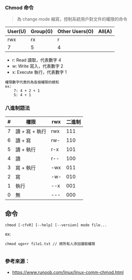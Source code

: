 
### Chmod 命令

> 為 change mode 縮寫，控制系統用戶對文件的權限的命令

 | User(U) | Group(G) | Other Users(O) | All(A) |
 | ------- | -------- | -------------- | ------ |
 | rwx     | rx       | r              |        |
 | 7       | 5        | 4              |        |

- r: Read 讀取，代表數字 4 
- w: Write 寫入，代表數字 2
- x: Execute 執行，代表數字 1

```
權限數字代表的為各個權限的總和
ex: 
	7: 4 + 2 + 1
	5: 4 + 1
```

### 八進制語法

| #   | 權限           | rwx | 二進制 |
| --- | -------------- | --- | ------ |
| 7   | 讀 + 寫 + 執行 | rwx | 111    |
| 6   | 讀 + 寫        | rw- | 110    |
| 5   | 讀 + 執行      | r-x | 101    |
| 4   | 讀             | r-- | 100    |
| 3   | 寫 + 執行      | -wx | 011    |
| 2   | 寫             | -w- | 010    |
| 1   | 執行           | --x | 001    |
| 0   | 無             | --- | 000    |

## 命令 

```
chmod [-cfvR] [--help] [--version] mode file...
```

ex:

```
chmod ugo+r file1.txt // 將所有人添加讀取權限


```

### 參考來源：

- https://www.runoob.com/linux/linux-comm-chmod.html